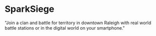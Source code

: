 SparkSiege
=====

"Join a clan and battle for territory in downtown Raleigh with real world battle stations or in the digital world on your smartphone."
